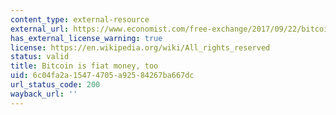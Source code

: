 ```yaml
---
content_type: external-resource
external_url: https://www.economist.com/free-exchange/2017/09/22/bitcoin-is-fiat-money-too
has_external_license_warning: true
license: https://en.wikipedia.org/wiki/All_rights_reserved
status: valid
title: Bitcoin is fiat money, too
uid: 6c04fa2a-1547-4705-a925-84267ba667dc
url_status_code: 200
wayback_url: ''
---
```

